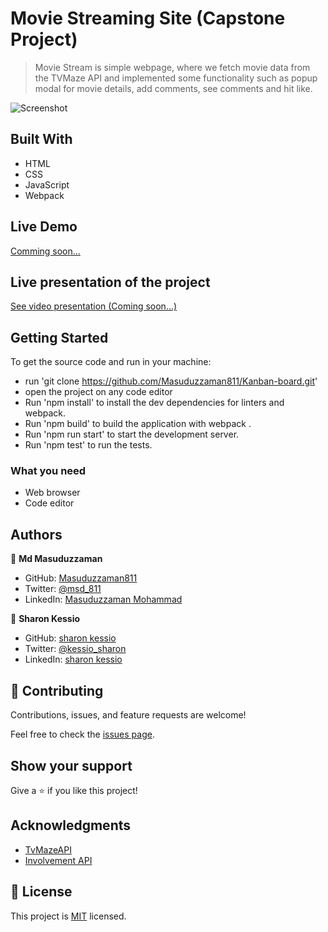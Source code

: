 # Movie Streaming Site (Capstone Project)

> Movie Stream is simple webpage, where we fetch movie data from the TVMaze API and implemented some functionality such as popup modal for movie details, add comments, see comments and hit like.

![Screenshot](...)


## Built With

- HTML
- CSS
- JavaScript
- Webpack

## Live Demo 

[Comming soon...](.....)

## Live presentation of the project
[See video presentation (Coming soon...)](......)


## Getting Started

To get the source code and run in your machine:

- run 'git clone https://github.com/Masuduzzaman811/Kanban-board.git'
- open the project on any code editor
- Run 'npm install' to install the dev dependencies for linters and webpack.
- Run 'npm build' to build the application with webpack .
- Run 'npm run start' to start the development server.
- Run 'npm test' to run the tests.

### What you need
- Web browser
- Code editor

## Authors

👤 **Md Masuduzzaman**

- GitHub: [Masuduzzaman811](https://github.com/Masuduzzaman811)
- Twitter: [@msd_811](https://twitter.com/msd_811)
- LinkedIn: [Masuduzzaman Mohammad](https://www.linkedin.com/in/msd811/)

👤 **Sharon Kessio**

- GitHub: [sharon kessio](https://github.com/kessio)
- Twitter: [@kessio_sharon](https://twitter.com/kessio_sharon)
- LinkedIn: [sharon kessio](https://www.linkedin.com/in/sharon-kessio-172220b5/)



## 🤝 Contributing

Contributions, issues, and feature requests are welcome!

Feel free to check the [issues page](https://github.com/Masuduzzaman811/Kanban-board/issues).

## Show your support

Give a ⭐️ if you like this project!

## Acknowledgments

- [TvMazeAPI](https://www.tvmaze.com/api)
- [Involvement API](https://www.notion.so/Involvement-API-869e60b5ad104603aa6db59e08150270)

## 📝 License

This project is [MIT](./MIT.md) licensed.